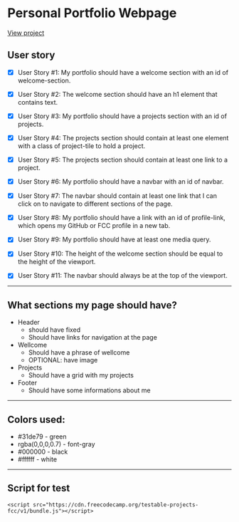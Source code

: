 # Personal Portfolio Webpage
[View project](https://codepen.io/Fabricio-Lopees/pen/poNEZeM)

## User story
- [x] User Story #1: My portfolio should have a welcome section with an id of welcome-section.

- [x] User Story #2: The welcome section should have an h1 element that contains text.

- [x] User Story #3: My portfolio should have a projects section with an id of projects.

- [x] User Story #4: The projects section should contain at least one element with a class of project-tile to hold a project.

- [x] User Story #5: The projects section should contain at least one link to a project.

- [x] User Story #6: My portfolio should have a navbar with an id of navbar.

- [x] User Story #7: The navbar should contain at least one link that I can click on to navigate to different sections of the page.

- [x] User Story #8: My portfolio should have a link with an id of profile-link, which opens my GitHub or FCC profile in a new tab.

- [x] User Story #9: My portfolio should have at least one media query.

- [x] User Story #10: The height of the welcome section should be equal to the height of the viewport.

- [x] User Story #11: The navbar should always be at the top of the viewport.

---
## What sections my page should have?
- Header
  - should have fixed
  - Should have links for navigation at the page
- Wellcome
  - Should have a phrase of wellcome
  - OPTIONAL: have image
- Projects
  - Should have a grid with my projects
- Footer
  - Should have some informations about me
---
## Colors used:
* #31de79 - green
* rgba(0,0,0,0.7) - font-gray
* #000000 - black
* #ffffff - white
--- 
## Script for test
`<script src="https://cdn.freecodecamp.org/testable-projects-fcc/v1/bundle.js"></script>`
